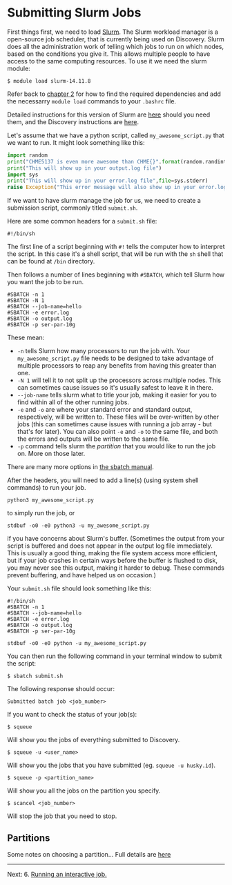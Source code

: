 # Submitting Slurm Jobs

First things first, we need to load [Slurm](https://slurm.schedmd.com/overview.html). The Slurm workload manager is a open-source job scheduler, that is currently being used on Discovery. Slurm does all the administration work of telling which jobs to run on which nodes, based on the conditions you give it. This allows multiple people to have access to the same computing resources.
To use it we need the slurm module:

	$ module load slurm-14.11.8

Refer back to [chapter 2](02-modules.md) for how to find the required dependencies and add
the necessarry `module load` commands to your `.bashrc` file.

Detailed instructions for this version of Slurm are [here](https://slurm.schedmd.com/archive/slurm-14.11.11/) should you need them, and the Discovery instructions are [here](http://nuweb12.neu.edu/rc/?page_id=18).

Let's assume that we have a python script, called `my_awesome_script.py` that we want to run. It might look something like this:

```python
import random
print("CHME5137 is even more awesome than CHME{}".format(random.randint(3000,9999)))
print("This will show up in your output.log file")
import sys
print("This will show up in your error.log file",file=sys.stderr)
raise Exception("This error message will also show up in your error.log file")
```

If we want to have slurm manage the job for us, we need to create a submission script, commonly titled `submit.sh`.

Here are some common headers for a `submit.sh` file:

	#!/bin/sh

The first line of a script beginning with `#!` tells the computer
how to interpret the script. In this case it's a shell script,
that will be run with the `sh` shell that can be found at `/bin` directory.

Then follows a number of lines beginning with `#SBATCH`, which tell Slurm how you want the job to be run.

	#SBATCH -n 1
	#SBATCH -N 1
	#SBATCH --job-name=hello
	#SBATCH -e error.log
	#SBATCH -o output.log
	#SBATCH -p ser-par-10g

These mean:
 * `-n` tells Slurm how many processors to run the job with. Your `my_awesome_script.py` file needs to be designed to take advantage of multiple processors to reap any benefits from having this greater than one.
 * `-N 1` will tell it to not split up the processors across multiple nodes. This can sometimes cause issues so it's usually safest to leave it in there.
 * `--job-name` tells slurm what to title your job, making it easier for you to find within all of the other running jobs.
 * `-e` and `-o` are where your standard error and standard output, respectively,  will be written to. These files will be over-written by other jobs (this can sometimes cause issues with running a job array - but that's for later). You can also point `-e` and `-o` to the same file, and both the errors and outputs will be written to the same file.
 * `-p` command tells slurm the *partition* that you would like to run the job on. More on those later.

There are many more options in [the sbatch manual](https://slurm.schedmd.com/archive/slurm-14.11.11/sbatch.html).

After the headers, you will need to add a line(s) (using system shell commands) to run your job.

	python3 my_awesome_script.py

to simply run the job, or

	stdbuf -o0 -e0 python3 -u my_awesome_script.py

if you have concerns about Slurm's buffer. (Sometimes the output from your script is buffered and does not appear in the output log file immediately. This is usually a good thing, making the file system access more efficient, but if your job crashes in certain ways before the buffer is flushed to disk, you may never see this output, making it harder to debug. These commands prevent buffering, and have helped us on occasion.)

Your `submit.sh` file should look something like this:

	#!/bin/sh
	#SBATCH -n 1
	#SBATCH --job-name=hello
	#SBATCH -e error.log
	#SBATCH -o output.log
	#SBATCH -p ser-par-10g

	stdbuf -o0 -e0 python -u my_awesome_script.py

You can then run the following command in your terminal window to submit the script:

	$ sbatch submit.sh

The following response should occur:

	Submitted batch job <job_number>

If you want to check the status of your job(s):

	$ squeue

Will show you the jobs of everything submitted to Discovery.

	$ squeue -u <user_name>

Will show you the jobs that you have submitted (eg. `squeue -u husky.id`).

	$ squeue -p <partition_name>

Will show you all the jobs on the partition you specify.

	$ scancel <job_number>

Will stop the job that you need to stop.

## Partitions

Some notes on choosing a partition...
Full details are [here](http://nuweb12.neu.edu/rc/?page_id=14)


---
Next: 6. [Running an interactive job.](06-interactive.md)
